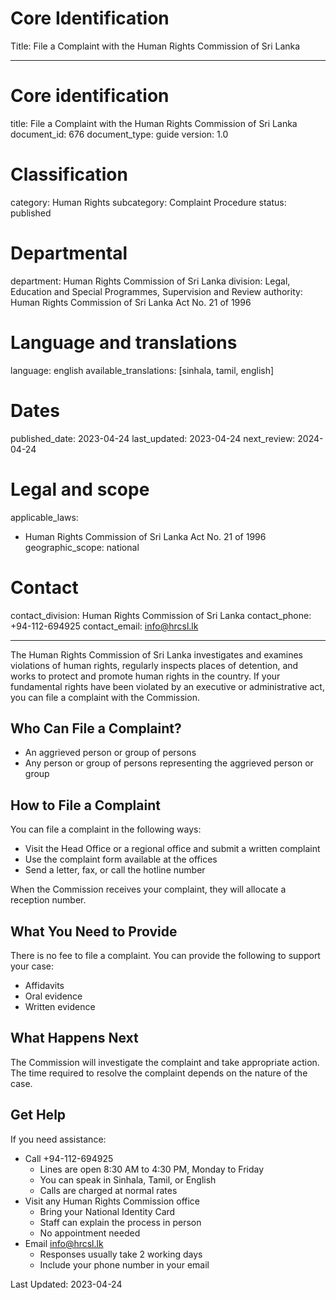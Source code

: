# Core Identification
Title: File a Complaint with the Human Rights Commission of Sri Lanka

---
# Core identification
title: File a Complaint with the Human Rights Commission of Sri Lanka
document_id: 676
document_type: guide
version: 1.0

# Classification
category: Human Rights
subcategory: Complaint Procedure
status: published

# Departmental
department: Human Rights Commission of Sri Lanka
division: Legal, Education and Special Programmes, Supervision and Review
authority: Human Rights Commission of Sri Lanka Act No. 21 of 1996

# Language and translations
language: english
available_translations: [sinhala, tamil, english]

# Dates
published_date: 2023-04-24
last_updated: 2023-04-24
next_review: 2024-04-24

# Legal and scope
applicable_laws:
 - Human Rights Commission of Sri Lanka Act No. 21 of 1996
geographic_scope: national

# Contact
contact_division: Human Rights Commission of Sri Lanka
contact_phone: +94-112-694925
contact_email: info@hrcsl.lk

---

The Human Rights Commission of Sri Lanka investigates and examines violations of human rights, regularly inspects places of detention, and works to protect and promote human rights in the country. If your fundamental rights have been violated by an executive or administrative act, you can file a complaint with the Commission.

## Who Can File a Complaint?

- An aggrieved person or group of persons
- Any person or group of persons representing the aggrieved person or group

## How to File a Complaint

You can file a complaint in the following ways:

- Visit the Head Office or a regional office and submit a written complaint
- Use the complaint form available at the offices
- Send a letter, fax, or call the hotline number

When the Commission receives your complaint, they will allocate a reception number.

## What You Need to Provide

There is no fee to file a complaint. You can provide the following to support your case:

- Affidavits
- Oral evidence
- Written evidence

## What Happens Next

The Commission will investigate the complaint and take appropriate action. The time required to resolve the complaint depends on the nature of the case.

## Get Help

If you need assistance:

- Call +94-112-694925
    - Lines are open 8:30 AM to 4:30 PM, Monday to Friday
    - You can speak in Sinhala, Tamil, or English
    - Calls are charged at normal rates
- Visit any Human Rights Commission office
    - Bring your National Identity Card
    - Staff can explain the process in person
    - No appointment needed
- Email info@hrcsl.lk
    - Responses usually take 2 working days
    - Include your phone number in your email

Last Updated: 2023-04-24